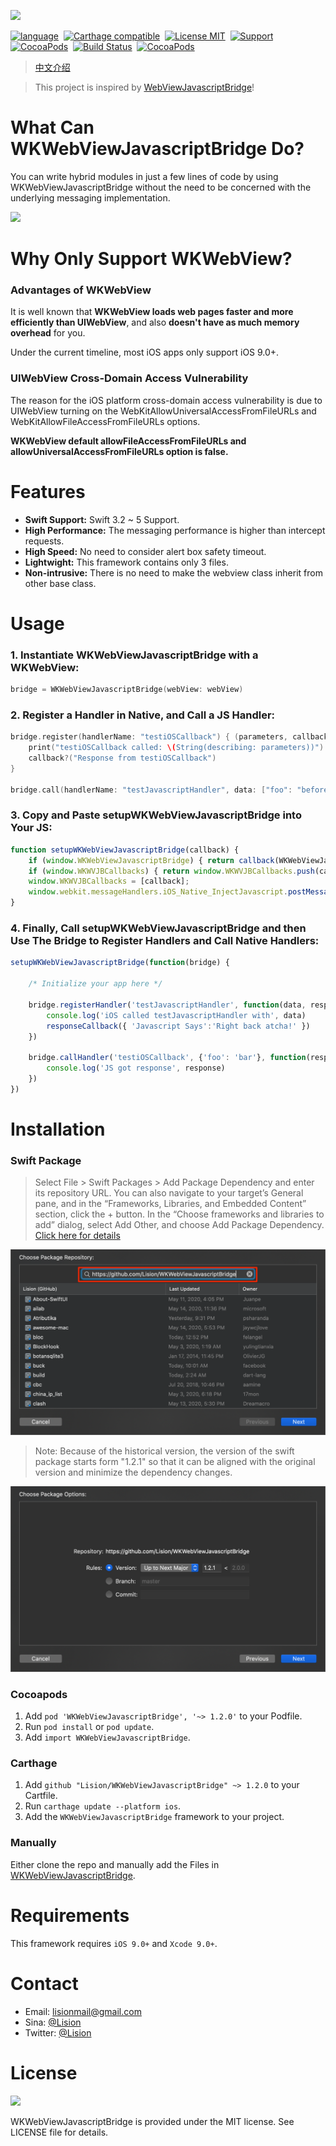 ![](Rources/WKWebViewJavascriptBridge.jpg)

[![language](https://img.shields.io/badge/Language-Swift-FFA08F.svg)](https://github.com/apple/swift)&nbsp;
[![Carthage compatible](https://img.shields.io/badge/Carthage-compatible-FE95AE.svg?style=flat)](https://github.com/Carthage/Carthage)&nbsp;
[![License MIT](https://img.shields.io/badge/license-MIT-FC89CD.svg?style=flat)](https://raw.githubusercontent.com/Lision/WKWebViewJavascriptBridge/master/LICENSE)&nbsp;
[![Support](https://img.shields.io/badge/support-iOS%209%2B%20-FB7DEC.svg?style=flat)](https://www.apple.com/nl/ios/)&nbsp;
[![CocoaPods](https://img.shields.io/cocoapods/p/WKWebViewJavascriptBridge.svg?style=flat)](http://cocoadocs.org/docsets/WKWebViewJavascriptBridge)&nbsp;
[![Build Status](https://api.travis-ci.org/Lision/WKWebViewJavascriptBridge.svg?branch=master)](https://travis-ci.org/Lision/WKWebViewJavascriptBridge)&nbsp;
[![CocoaPods](https://img.shields.io/cocoapods/v/WKWebViewJavascriptBridge.svg?style=flat)](http://cocoapods.org/pods/WKWebViewJavascriptBridge)

> [中文介绍](https://github.com/Lision/WKWebViewJavascriptBridge/blob/master/README_ZH-CN.md)

> This project is inspired by [WebViewJavascriptBridge](https://github.com/marcuswestin/WebViewJavascriptBridge)!

# What Can WKWebViewJavascriptBridge Do?

You can write hybrid modules in just a few lines of code by using WKWebViewJavascriptBridge without the need to be concerned with the underlying messaging implementation.

![](Rources/WKWebViewJavascriptBridgeDemo.gif)

# Why Only Support WKWebView?

### Advantages of WKWebView

It is well known that **WKWebView loads web pages faster and more efficiently than UIWebView**, and also **doesn't have as much memory overhead** for you.

Under the current timeline, most iOS apps only support iOS 9.0+.

### UIWebView Cross-Domain Access Vulnerability

The reason for the iOS platform cross-domain access vulnerability is due to UIWebView turning on the WebKitAllowUniversalAccessFromFileURLs and WebKitAllowFileAccessFromFileURLs options.

**WKWebView default allowFileAccessFromFileURLs and allowUniversalAccessFromFileURLs option is false.**

# Features

- **Swift Support:** Swift 3.2 ~ 5 Support.
- **High Performance:** The messaging performance is higher than intercept requests.
- **High Speed:** No need to consider alert box safety timeout.
- **Lightwight:** This framework contains only 3 files.
- **Non-intrusive:** There is no need to make the webview class inherit from other base class.

# Usage

### 1. Instantiate WKWebViewJavascriptBridge with a WKWebView: 

``` swift
bridge = WKWebViewJavascriptBridge(webView: webView)
```

### 2. Register a Handler in Native, and Call a JS Handler: 

``` swift
bridge.register(handlerName: "testiOSCallback") { (parameters, callback) in
    print("testiOSCallback called: \(String(describing: parameters))")
    callback?("Response from testiOSCallback")
}

bridge.call(handlerName: "testJavascriptHandler", data: ["foo": "before ready"], callback: nil)
```

### 3. Copy and Paste setupWKWebViewJavascriptBridge into Your JS: 

``` js
function setupWKWebViewJavascriptBridge(callback) {
    if (window.WKWebViewJavascriptBridge) { return callback(WKWebViewJavascriptBridge); }
    if (window.WKWVJBCallbacks) { return window.WKWVJBCallbacks.push(callback); }
    window.WKWVJBCallbacks = [callback];
    window.webkit.messageHandlers.iOS_Native_InjectJavascript.postMessage(null)
}
```

### 4. Finally, Call setupWKWebViewJavascriptBridge and then Use The Bridge to Register Handlers and Call Native Handlers:

``` js
setupWKWebViewJavascriptBridge(function(bridge) {

	/* Initialize your app here */

	bridge.registerHandler('testJavascriptHandler', function(data, responseCallback) {
		console.log('iOS called testJavascriptHandler with', data)
		responseCallback({ 'Javascript Says':'Right back atcha!' })
	})

	bridge.callHandler('testiOSCallback', {'foo': 'bar'}, function(response) {
		console.log('JS got response', response)
	})
})
```

# Installation

### Swift Package

> Select File > Swift Packages > Add Package Dependency and enter its repository URL. You can also navigate to your target’s General pane, and in the “Frameworks, Libraries, and Embedded Content” section, click the + button. In the “Choose frameworks and libraries to add” dialog, select Add Other, and choose Add Package Dependency. [Click here for details](https://developer.apple.com/documentation/xcode/adding_package_dependencies_to_your_app?language=swift)

![](Rources/search_with_repo_url.png)

> Note: Because of the historical version, the version of the swift package starts form "1.2.1" so that it can be aligned with the original version and minimize the dependency changes.

![](Rources/search_result.png)

### Cocoapods

1. Add `pod 'WKWebViewJavascriptBridge', '~> 1.2.0'` to your Podfile.
2. Run `pod install` or `pod update`.
3. Add `import WKWebViewJavascriptBridge`.

### Carthage

1. Add `github "Lision/WKWebViewJavascriptBridge" ~> 1.2.0` to your Cartfile.
2. Run `carthage update --platform ios`.
3. Add the `WKWebViewJavascriptBridge` framework to your project.

### Manually

Either clone the repo and manually add the Files in [WKWebViewJavascriptBridge](https://github.com/Lision/WKWebViewJavascriptBridge/tree/master/WKWebViewJavascriptBridge).

# Requirements

This framework requires `iOS 9.0+` and `Xcode 9.0+`.

# Contact

- Email: lisionmail@gmail.com
- Sina: [@Lision](https://weibo.com/5071795354/profile)
- Twitter: [@Lision](https://twitter.com/LisionChat)

# License

[![](https://camo.githubusercontent.com/5e085da09b057cc65da38f334ab63f0c2705f46a/68747470733a2f2f75706c6f61642e77696b696d656469612e6f72672f77696b6970656469612f636f6d6d6f6e732f7468756d622f662f66382f4c6963656e73655f69636f6e2d6d69742d38387833312d322e7376672f31323870782d4c6963656e73655f69636f6e2d6d69742d38387833312d322e7376672e706e67)](https://raw.githubusercontent.com/Lision/WKWebViewJavascriptBridge/master/LICENSE)

WKWebViewJavascriptBridge is provided under the MIT license. See LICENSE file for details.

